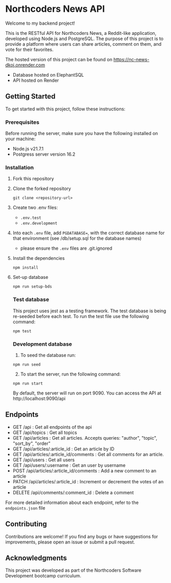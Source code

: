 # Northcoders News API

Welcome to my backend project!

This is the RESTful API for Northcoders News, a Reddit-like application, developed using Node.js and PostgreSQL. The purpose of this project is to provide a platform where users can share articles, comment on them, and vote for their favorites.

The hosted version of this project can be found on https://nc-news-dkoj.onrender.com

- Database hosted on ElephantSQL
- API hosted on Render

## Getting Started

To get started with this project, follow these instructions:

### Prerequisites

Before running the server, make sure you have the following installed on your machine:

- Node.js v21.7.1
- Postgress server version 16.2

### Installation

1. Fork this repository
2. Clone the forked repository

   `git clone <repository-url>`

3. Create two .env files:

   - `.env.test`
   - `.env.development`

4. Into each `.env` file, add `PGDATABASE=`, with the correct database name for that environment (see /db/setup.sql for the database names)

   - please ensure the `.env` files are .git.ignored

5. Install the dependencies

   `npm install`

6. Set-up database

   `npm run setup-bds`

   ### Test database

   This project uses jest as a testing framework. The test database is being re-seeded before each test.
   To run the test file use the following command:

   `npm test`

   ### Development database

   1. To seed the database run:

   `npm run seed`

   2. To start the server, run the following command:

   `npm run start`

   By default, the server will run on port 9090. You can access the API at http://localhost:9090/api

## Endpoints

- GET /api : Get all endpoints of the api
- GET /api/topics : Get all topics
- GET /api/articles : Get all articles. Accepts queries: "author", "topic", "sort_by", "order"
- GET /api/articles/:article_id : Get an article by ID
- GET /api/articles/:article_id/comments : Get all comments for an article.
- GET /api/users : Get all users
- GET /api/users/:username : Get an user by username
- POST /api/articles/:article_id/comments : Add a new comment to an article
- PATCH /api/articles/:article_id : Increment or decrement the votes of an article
- DELETE /api/comments/:comment_id : Delete a comment

For more detailed information about each endpoint, refer to the `endpoints.json` file

## Contributing

Contributions are welcome! If you find any bugs or have suggestions for improvements, please open an issue or submit a pull request.

## Acknowledgments

This project was developed as part of the Northcoders Software Development bootcamp curriculum.
